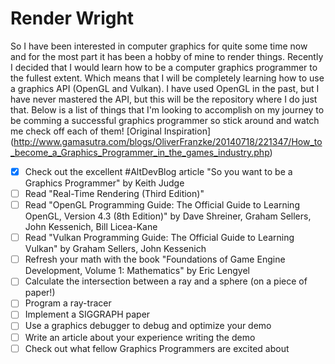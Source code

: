 # Render Wright

So I have been interested in computer graphics for quite some time now and for the most part it has been a hobby of mine to render things. 
Recently I decided that I would learn how to be a computer graphics programmer to the fullest extent. Which means that I will be completely learning
how to use a graphics API (OpenGL and Vulkan). I have used OpenGL in the past, but I have never mastered the API, but this will be the repository where
I do just that. Below is a list of things that I'm looking to accomplish on my journey to be comming a successful graphics programmer so stick around 
and watch me check off each of them! [Original Inspiration] (http://www.gamasutra.com/blogs/OliverFranzke/20140718/221347/How_to_become_a_Graphics_Programmer_in_the_games_industry.php)

* [x] Check out the excellent #AltDevBlog article "So you want to be a Graphics Programmer" by Keith Judge
* [ ] Read "Real-Time Rendering (Third Edition)"
* [ ] Read "OpenGL Programming Guide: The Official Guide to Learning OpenGL, Version 4.3 (8th Edition)" by Dave Shreiner, Graham Sellers, John Kessenich, Bill Licea-Kane
* [ ] Read "Vulkan Programming Guide: The Official Guide to Learning Vulkan" by Graham Sellers, John Kessenich 
* [ ] Refresh your math with the book "Foundations of Game Engine Development, Volume 1: Mathematics" by Eric Lengyel
* [ ] Calculate the intersection between a ray and a sphere (on a piece of paper!)
* [ ] Program a ray-tracer
* [ ] Implement a SIGGRAPH paper
* [ ] Use a graphics debugger to debug and optimize your demo
* [ ] Write an article about your experience writing the demo
* [ ] Check out what fellow Graphics Programmers are excited about
